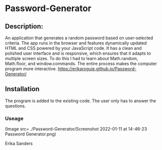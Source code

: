 # Password-Generator
## Description:
An application that generates a random password based on user-selected criteria. The app runs in the browser and features dynamically updated HTML and CSS powered by your JavaScript code. It has a clean and polished user interface and is responsive, which ensures that it adapts to multiple screen sizes.
To do this I had to learn about Math.random, Math.floor, and window.commands. The entire process makes the computer program more interactive.
https://erikaroguie.github.io/Password-Generator/
## Installation
The program is added to the existing code. The user only has to answer the questions.


### Useage


(Image src= ./Password-Generator/Screenshot 2022-01-11 at 14-46-23 Password Generator.png)

Erika Sanders